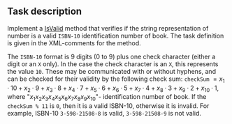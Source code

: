 ## Task description

Implement a [IsValid](StringVerification/IsbnVerifier.cs#L13) method that verifies if the string representation of number is a valid `ISBN-10` identification number of book. The task definition is given in the XML-comments for the method.

The `ISBN-10` format is 9 digits (0 to 9) plus one check character (either a digit or an `X` only). In the case the check character is an `X`, this represents the value `10`. These may be communicated with or without hyphens, and can be checked for their validity by the following check sum: `checkSum` $`= x_1 · 10 + x_2 · 9 + x_3 · 8 + x_4 · 7 + x_5 · 6 + x_6 · 5 + x_7 · 4 + x_8 · 3 + x_9 · 2 + x_{10} · 1`$, where "$`x_1x_2x_3x_4x_5x_6x_7x_8x_9x_{10}`$"- identification number of book. If the `checkSum % 11` is `0`, then it is a valid ISBN-10, otherwise it is invalid. For example, ISBN-10 `3-598-21508-8` is valid, `3-598-21508-9` is not valid.